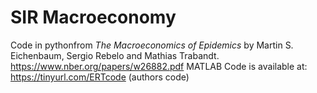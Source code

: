 # SIR Macroeconomy 
Code in pythonfrom _The Macroeconomics of Epidemics_ by Martin S. Eichenbaum, Sergio Rebelo and Mathias Trabandt.
https://www.nber.org/papers/w26882.pdf
MATLAB Code is available at: https://tinyurl.com/ERTcode (authors code)
